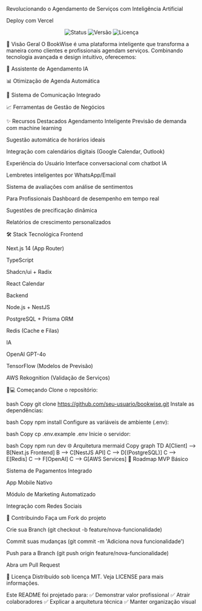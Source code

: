 Revolucionando o Agendamento de Serviços com Inteligência Artificial

Deploy com Vercel

<p align="center"> <img src="https://img.shields.io/badge/status-em_desenvolvimento-yellow" alt="Status"> <img src="https://img.shields.io/badge/versão-1.0.0-blue" alt="Versão"> <img src="https://img.shields.io/badge/licença-MIT-green" alt="Licença"> </p>
🚀 Visão Geral
O BookWise é uma plataforma inteligente que transforma a maneira como clientes e profissionais agendam serviços. Combinando tecnologia avançada e design intuitivo, oferecemos:

🤖 Assistente de Agendamento IA

📊 Otimização de Agenda Automática

💬 Sistema de Comunicação Integrado

📈 Ferramentas de Gestão de Negócios

✨ Recursos Destacados
Agendamento Inteligente
Previsão de demanda com machine learning

Sugestão automática de horários ideais

Integração com calendários digitais (Google Calendar, Outlook)

Experiência do Usuário
Interface conversacional com chatbot IA

Lembretes inteligentes por WhatsApp/Email

Sistema de avaliações com análise de sentimentos

Para Profissionais
Dashboard de desempenho em tempo real

Sugestões de precificação dinâmica

Relatórios de crescimento personalizados

🛠 Stack Tecnológica
Frontend

Next.js 14 (App Router)

TypeScript

Shadcn/ui + Radix

React Calendar

Backend

Node.js + NestJS

PostgreSQL + Prisma ORM

Redis (Cache e Filas)

IA

OpenAI GPT-4o

TensorFlow (Modelos de Previsão)

AWS Rekognition (Validação de Serviços)

🧑💻 Começando
Clone o repositório:

bash
Copy
git clone https://github.com/seu-usuario/bookwise.git
Instale as dependências:

bash
Copy
npm install
Configure as variáveis de ambiente (.env):

bash
Copy
cp .env.example .env
Inicie o servidor:

bash
Copy
npm run dev
🌐 Arquitetura
mermaid
Copy
graph TD
  A[Client] --> B[Next.js Frontend]
  B --> C[NestJS API]
  C --> D[(PostgreSQL)]
  C --> E[Redis]
  C --> F[OpenAI]
  C --> G[AWS Services]
📌 Roadmap
MVP Básico

Sistema de Pagamentos Integrado

App Mobile Nativo

Módulo de Marketing Automatizado

Integração com Redes Sociais

🤝 Contribuindo
Faça um Fork do projeto

Crie sua Branch (git checkout -b feature/nova-funcionalidade)

Commit suas mudanças (git commit -m 'Adiciona nova funcionalidade')

Push para a Branch (git push origin feature/nova-funcionalidade)

Abra um Pull Request

📄 Licença
Distribuído sob licença MIT. Veja LICENSE para mais informações.

Este README foi projetado para:
✅ Demonstrar valor profissional
✅ Atrair colaboradores
✅ Explicar a arquitetura técnica
✅ Manter organização visual
